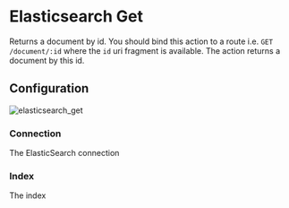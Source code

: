 
# Elasticsearch Get

Returns a document by id. You should bind this action to a route i.e. `GET /document/:id` where the `id` uri fragment is
available. The action returns a document by this id.

## Configuration

![elasticsearch_get](/img/backend/api/action/elasticsearch_get.png)

### Connection

The ElasticSearch connection

### Index

The index
